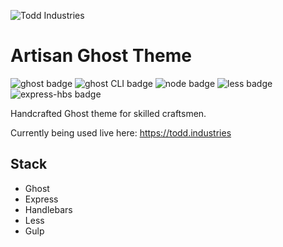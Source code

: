 ![Todd Industries](https://s3.us-east-2.amazonaws.com/toddbirchard-github/industries2.jpg)

# Artisan Ghost Theme

![ghost badge](https://img.shields.io/badge/ghost-1.22.0-green.svg?longCache=true&style=flat-square) ![ghost CLI badge](https://img.shields.io/badge/ghost_CLI-1.6.0-green.svg?longCache=true&style=flat-square) ![node badge](https://img.shields.io/badge/node-%3E6.9%20%3C7.*-green.svg?longCache=true&style=flat-square) ![less badge](https://img.shields.io/badge/less-3.0.1-green.svg?longCache=true&style=flat-square) ![express-hbs badge](https://img.shields.io/badge/express_hbs-1.0.4-green.svg?longCache=true&style=flat-square) 

Handcrafted Ghost theme for skilled craftsmen.

Currently being used live here: https://todd.industries

## Stack
- Ghost
- Express
- Handlebars
- Less
- Gulp
